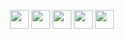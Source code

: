 

<p align="center">
  
  <a href="mailto:aisha29050202@gmail.com" style="text-decoration:none">
    <img height="30" src = "https://img.shields.io/badge/gmail-c14438?&style=for-the-badge&logo=gmail&logoColor=white">
  </a>
  
  <a href="https://aisharriya-dasgupta.tiiny.site" style="text-decoration:none">
    <img height="30" src="https://img.shields.io/badge/resume-fbf5e9.svg?&style=for-the-badge&logo=readthedocs&logoColor=black" />
  </a>
  
  <a href="https://www.linkedin.com/in/aisharriyadasgupta" style="text-decoration:none">
    <img height="30" src="https://img.shields.io/badge/linkedin-blue.svg?&style=for-the-badge&logo=linkedin&logoColor=white" />
  </a>
  
  <a href="https://github.com/Aisharriya" style="text-decoration:none">
    <img height="30" src="https://img.shields.io/badge/Github-grey.svg?&style=for-the-badge&logo=Github&logoColor=white" />
  </a>
  
  <a href="https://x.com/Aisharriya29" style="text-decoration:none">
    <img height="30" src="https://img.shields.io/badge/Twitter-31a2f2.svg?&style=for-the-badge&logo=twitter&logoColor=white">
  </a>
  
  


